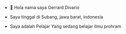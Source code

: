 - 👋 Hola nama saya Gerrard Divario

- Saya tinggal di Subang, jawa barat, indonesia

- Saya adalah Pelajar Yang sedang belajar ilmu prohram
